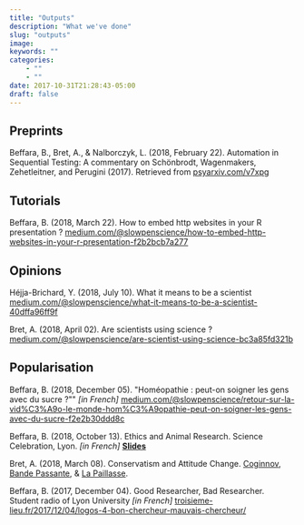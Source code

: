 ```yaml
---
title: "Outputs"
description: "What we've done"
slug: "outputs"
image: 
keywords: ""
categories: 
    - ""
    - ""
date: 2017-10-31T21:28:43-05:00
draft: false
---
```


## Preprints

Beffara, B., Bret, A., & Nalborczyk, L. (2018, February 22). Automation in Sequential Testing: A commentary on Schönbrodt, Wagenmakers, Zehetleitner, and Perugini (2017). Retrieved from <a href="https://psyarxiv.com/v7xpg" target="_blank">psyarxiv.com/v7xpg</a>

## Tutorials

Beffara, B. (2018, March 22). How to embed http websites in your R presentation ? <a href="https://medium.com/@slowpenscience/how-to-embed-http-websites-in-your-r-presentation-f2b2bcb7a277" target="_blank">medium.com/@slowpenscience/how-to-embed-http-websites-in-your-r-presentation-f2b2bcb7a277</a>

## Opinions

Héjja-Brichard, Y. (2018, July 10). What it means to be a scientist <a href="https://medium.com/@slowpenscience/what-it-means-to-be-a-scientist-40dffa96ff9f" target="_blank">medium.com/@slowpenscience/what-it-means-to-be-a-scientist-40dffa96ff9f</a>

Bret, A. (2018, April 02). Are scientists using science ? <a href="https://medium.com/@slowpenscience/are-scientist-using-science-bc3a85fd321b" target="_blank">medium.com/@slowpenscience/are-scientist-using-science-bc3a85fd321b</a>

## Popularisation

Beffara, B. (2018, December 05). "Homéopathie : peut-on soigner les gens avec du sucre ?""  *[in French]* <a href="https://medium.com/@slowpenscience/retour-sur-la-vid%C3%A9o-le-monde-hom%C3%A9opathie-peut-on-soigner-les-gens-avec-du-sucre-f2e2b30ddd8c" target="_blank">medium.com/@slowpenscience/retour-sur-la-vid%C3%A9o-le-monde-hom%C3%A9opathie-peut-on-soigner-les-gens-avec-du-sucre-f2e2b30ddd8c</a>

Beffara, B. (2018, October 13). Ethics and Animal Research. Science Celebration, Lyon. *[in French]* <a href="/img/ethics_animalresearch_Bertrand2018.pdf" target="_blank"><b>Slides</b></a>

Bret, A. (2018, March 08). Conservatism and Attitude Change. <a href="http://coginnov.org/" target="_blank">Coginnov</a>, <a href="https://www.facebook.com/cinemabandepassante/" target="_blank">Bande Passante</a>, & <a href="https://lapaillasse.org/" target="_blank">La Paillasse</a>.

Beffara, B. (2017, December 04). Good Researcher, Bad Researcher. Student radio of Lyon University  *[in French]* <a href="http://www.troisieme-lieu.fr/2017/12/04/logos-4-bon-chercheur-mauvais-chercheur/" target="_blank">troisieme-lieu.fr/2017/12/04/logos-4-bon-chercheur-mauvais-chercheur/</a>


